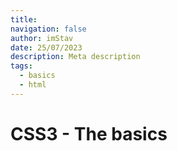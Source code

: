 ```yaml
---
title:
navigation: false
author: imStav
date: 25/07/2023
description: Meta description
tags:
  - basics
  - html
---
```


# CSS3 - The basics